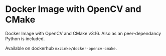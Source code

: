 # Docker Image with OpenCV and CMake

Docker Image with OpenCV and CMake v3.16. Also as an peer-dependancy Python is included.

Available on dockerhub `mxzinke/docker-opencv-cmake`.
